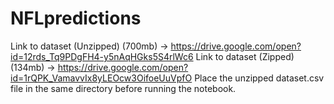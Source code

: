 # NFLpredictions
Link to dataset (Unzipped) (700mb) -> https://drive.google.com/open?id=12rds_Tq9PDgFH4-y5nAqHGks5S4rlWc6
Link to dataset (Zipped) (134mb) -> https://drive.google.com/open?id=1rQPK_VamavvIx8yLEOcw3OifoeUuVpfO
Place the unzipped dataset.csv file in the same directory before running the notebook. 
